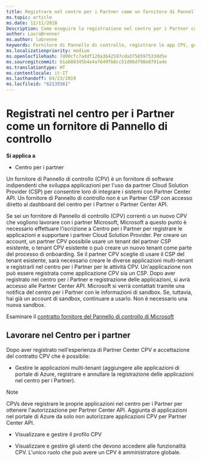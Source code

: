 ```yaml
---
title: Registrare nel centro per i Partner come un fornitore di Pannello di controllo | Centro per i partner
ms.topic: article
ms.date: 12/11/2018
Description: Come eseguire la registrazione nel centro per i Partner come un fornitore di Pannello di controllo
author: LauraBrenner
ms.author: labrenne
keywords: Fornitore di Pannello di controllo, registrare le app CPV, gestire le app CPV
ms.localizationpriority: medium
ms.openlocfilehash: 7d00cfc7addf120a3b42597cda3758597533dd5e
ms.sourcegitcommit: b1ab80345b4e4af649fb8cc51d96d798e0791ade
ms.translationtype: HT
ms.contentlocale: it-IT
ms.lasthandoff: 04/23/2019
ms.locfileid: "62135561"
---
```

# <a name="enroll-in-partner-center-as-a-control-panel-vendor"></a>Registrati nel centro per i Partner come un fornitore di Pannello di controllo

**Si applica a**

- Centro per i partner

Un fornitore di Pannello di controllo (CPV) è un fornitore di software indipendenti che sviluppa applicazioni per l'uso da partner Cloud Solution Provider (CSP) per consentire loro di integrare i sistemi con Partner Center API. Un fornitore di Pannello di controllo non è un Partner CSP con accesso diretto al dashboard del centro per i Partner o Partner Center API.

Se sei un fornitore di Pannello di controllo (CPV) correnti o un nuovo CPV che vogliono lavorare con i partner Microsoft, Microsoft a questo punto è necessario effettuare l'iscrizione a Centro per i Partner per registrare le applicazioni e supportare i partner Cloud Solution Provider. Per creare un account, un partner CPV possibile usare un tenant del partner CSP esistente, o tenant CPV esistente o può creare un nuovo tenant come parte del processo di onboarding. Se il partner CPV sceglie di usare il CSP del tenant esistente, sarà necessario creare le diverse applicazioni multi-tenant e registrarli nel centro per i Partner per le attività CPV. Un'applicazione non può essere registrata come applicazione CPV sia un CSP. Dopo aver registrato nel centro per i Partner e registrazione delle applicazioni, si avrà accesso alle Partner Center API.  Microsoft si verrà contattati tramite una notifica del centro per i Partner con le informazioni di sandbox. Se, tuttavia, hai già un account di sandbox, continuare a usarlo. Non è necessario una nuova sandbox.   

Esaminare il [contratto fornitore del Pannello di controllo di Microsoft](https://go.microsoft.com/fwlink/?linkid=2055198)


## <a name="working-in-partner-center"></a>Lavorare nel Centro per i partner
Dopo aver registrato nell'esperienza di Partner Center CPV e accettazione del contratto CPV che è possibile:

- Gestire le applicazioni multi-tenant (aggiungere alle applicazioni di portale di Azure, registrare e annullare la registrazione delle applicazioni nel centro per i Partner).

>[!Note] 
>CPVs deve registrare le proprie applicazioni nel centro per i Partner per ottenere l'autorizzazione per Partner Center API. Aggiunta di applicazioni nel portale di Azure da solo non autorizzare applicazioni CPV per Partner Center API. 

- Visualizzare e gestire il profilo CPV 

- Visualizzare e gestire gli utenti che devono accedere alle funzionalità CPV. L'unico ruolo che può avere un CPV è amministratore globale.



